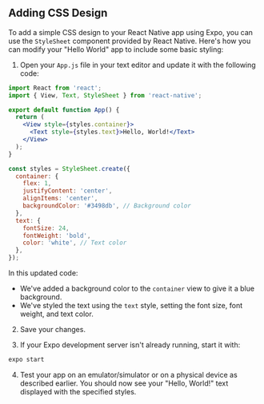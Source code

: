 ## Adding CSS Design 

To add a simple CSS design to your React Native app using Expo, you can use the `StyleSheet` component provided by React Native. Here's how you can modify your "Hello World" app to include some basic styling:

1. Open your `App.js` file in your text editor and update it with the following code:

```jsx
import React from 'react';
import { View, Text, StyleSheet } from 'react-native';

export default function App() {
  return (
    <View style={styles.container}>
      <Text style={styles.text}>Hello, World!</Text>
    </View>
  );
}

const styles = StyleSheet.create({
  container: {
    flex: 1,
    justifyContent: 'center',
    alignItems: 'center',
    backgroundColor: '#3498db', // Background color
  },
  text: {
    fontSize: 24,
    fontWeight: 'bold',
    color: 'white', // Text color
  },
});
```

In this updated code:

- We've added a background color to the `container` view to give it a blue background.
- We've styled the text using the `text` style, setting the font size, font weight, and text color.

2. Save your changes.

3. If your Expo development server isn't already running, start it with:

```bash
expo start
```

4. Test your app on an emulator/simulator or on a physical device as described earlier. You should now see your "Hello, World!" text displayed with the specified styles.
